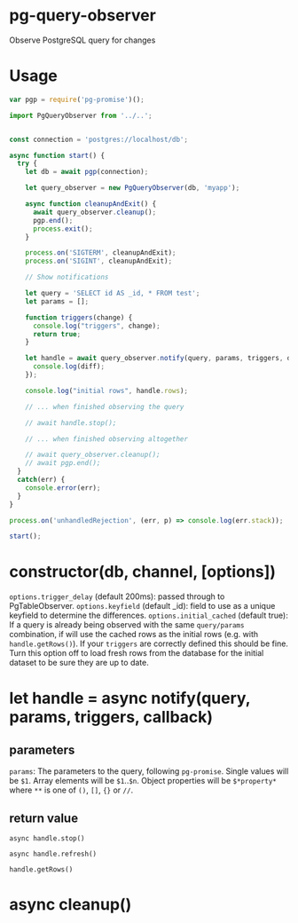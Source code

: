 # pg-query-observer
Observe PostgreSQL query for changes

# Usage
```javascript
var pgp = require('pg-promise')();

import PgQueryObserver from '../..';


const connection = 'postgres://localhost/db';

async function start() {
  try {
    let db = await pgp(connection);

    let query_observer = new PgQueryObserver(db, 'myapp');

    async function cleanupAndExit() {
      await query_observer.cleanup();
      pgp.end();
      process.exit();
    }

    process.on('SIGTERM', cleanupAndExit);
    process.on('SIGINT', cleanupAndExit);

    // Show notifications

    let query = 'SELECT id AS _id, * FROM test';
    let params = [];

    function triggers(change) {
      console.log("triggers", change);
      return true;
    }

    let handle = await query_observer.notify(query, params, triggers, diff => {
      console.log(diff);
    });

    console.log("initial rows", handle.rows);

    // ... when finished observing the query

    // await handle.stop();

    // ... when finished observing altogether

    // await query_observer.cleanup();
    // await pgp.end();
  }
  catch(err) {
    console.error(err);
  }
}

process.on('unhandledRejection', (err, p) => console.log(err.stack));

start();
```

# constructor(db, channel, [options])

`options.trigger_delay` (default 200ms): passed through to PgTableObserver.
`options.keyfield` (default \_id): field to use as a unique keyfield to determine the differences.
`options.initial_cached` (default true): If a query is already being observed with the same `query/params` combination, if will use the cached rows as the initial rows (e.g. with `handle.getRows()`). If your `triggers` are correctly defined this should be fine. Turn this option off to load fresh rows from the database for the initial dataset to be sure they are up to date.

# let handle = async notify(query, params, triggers, callback)

## parameters

`params`: The parameters to the query, following `pg-promise`. Single values will be `$1`. Array elements will be
`$1`..`$n`. Object properties will be `$*property*` where `**` is one of `()`, `[]`, `{}` or `//`.

## return value

`async handle.stop()`

`async handle.refresh()`

`handle.getRows()`

# async cleanup()
